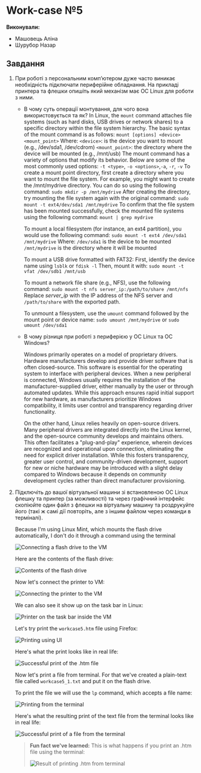 # Work-case №5

**Виконували:**

- Машовець Аліна
- Шурубор Назар

## Завдання

1. При роботі з персональним комп’ютером дуже часто виникає необхідність підключати периферійне обладнання. На прикладі принтера та флешки опишіть який механізм має ОС Linux для роботи з ними.
    - В чому суть операції монтування, для чого вона використовується та як?
        In Linux, the `mount` command attaches file systems (such as hard disks, USB drives or network shares) to a specific directory within the file system hierarchy.
        The basic syntax of the mount command is as follows:
        `mount [options] <device> <mount_point>`
        Where:
        `<device>`: is the device you want to mount (e.g., /dev/sda1, /dev/cdrom)
        `<mount_point>`: the directory where the device will be mounted (e.g., /mnt/usb)
        The mount command has a variety of options that modify its behavior. Below are some of the most commonly used options: `-t <type>`, `-o <options>`,`-a`, `-r`, `-v`
        To create a mount point directory, first create a directory where you want to mount the file system. For example, you might want to create the /mnt/mydrive directory. You can do so using the following command:
        `sudo mkdir -p /mnt/mydrive`
        After creating the directory, try mounting the file system again with the original command:
        `sudo mount -t ext4/dev/sda1 /mnt/mydrive`
        To confirm that the file system has been mounted successfully, check the mounted file systems using the following command:
        `mount | grep mydrive`

        To mount a local filesystem (for instance, an ext4 partition), you would use the following command:
        `sudo mount -t ext4 /dev/sda1 /mnt/mydrive`
        Where:
        `/dev/sda1` is the device to be mounted
        `/mnt/mydrive` is the directory where it will be mounted

        To mount a USB drive formatted with FAT32:
        First, identify the device name using `lsblk` or `fdisk -l`
        Then, mount it with:
        `sudo mount -t vfat /dev/sdb1 /mnt/usb`

        To mount a network file share (e.g., NFS), use the following command:
        `sudo mount -t nfs server_ip:/path/to/share /mnt/nfs`
        Replace *server_ip* with the IP address of the NFS server and `/path/to/share` with the exported path.

        To unmount a filesystem, use the `umount` command followed by the mount point or device name:
        `sudo umount /mnt/mydrive` or `sudo umount /dev/sda1`
    - В чому різниця при роботі з периферією у ОС Linux та ОС Windows?

        Windows primarily operates on a model of proprietary drivers. Hardware manufacturers develop and provide driver software that is often closed-source. This software is essential for the operating system to interface with peripheral devices. When a new peripheral is connected, Windows usually requires the installation of the manufacturer-supplied driver, either manually by the user or through automated updates. While this approach ensures rapid initial support for new hardware, as manufacturers prioritize Windows compatibility, it limits user control and transparency regarding driver functionality.

        On the other hand, Linux relies heavily on open-source drivers. Many peripheral drivers are integrated directly into the Linux kernel, and the open-source community develops and maintains others. This often facilitates a "plug-and-play" experience, wherein devices are recognized and operational upon connection, eliminating the need for explicit driver installation. While this fosters transparency, greater user control, and community-driven development, support for new or niche hardware may be introduced with a slight delay compared to Windows because it depends on community development cycles rather than direct manufacturer provisioning.

2. Підключіть до вашої віртуальної машини зі встановленою ОС Linux флешку та принтер (за можливості) та через графічний інтерфейс скопіюйте один файл з флешки на віртуальну машину та роздрукуйте його (такі ж самі дії повторіть, але з іншим файлом через команди в терміналі).

    Because I'm using Linux Mint, which mounts the flash drive automatically, I don't do it through a command using the terminal

    ![Connecting a flash drive to the VM](./assets/vb-flashdrive-1.png)

    Here are the contents of the flash drive:

    ![Contents of the flash drive](./assets/vb-flashdrive-2.png)

    Now let's connect the printer to VM:

    ![Connecting the printer to the VM](./assets/vb-printer-1.png)

    We can also see it show up on the task bar in Linux:

    ![Printer on the task bar inside the VM](./assets/vb-printer-2.png)

    Let's try print the `workcase5.htm` file using Firefox:

    ![Printing using UI](./assets/vb-print-window.png)

    Here's what the print looks like in real life:

    ![Successful print of the .htm file](./assets/successful-printing.JPG)

    Now let's print a file from terminal. For that we've created a plain-text file called `workcase5_1.txt` and put it on the flash drive.

    To print the file we will use the `lp` command, which accepts a file name:

    ![Printing from the terminal](./assets/vb-terminal-printing.png)

    Here's what the resulting print of the text file from the terminal looks like in real life:

    ![Successful print of a file from the terminal](./assets/successuful-printing-2.JPG)

    > **Fun fact we've learned:** This is what happens if you print an .htm file using the terminal:
    >
    > ![Result of printing .htm from terminal](./assets/unsuccessful-printing.JPG)
